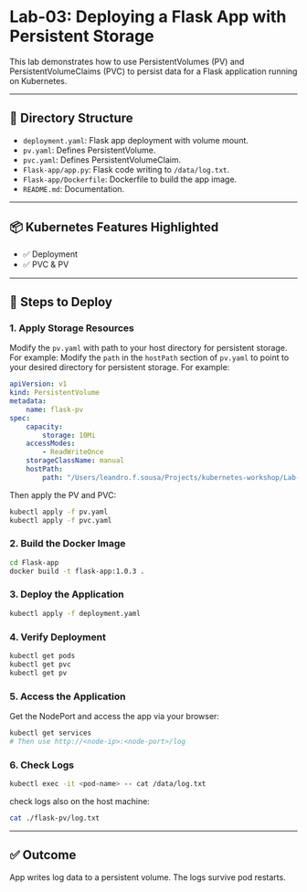 # Lab-03: Deploying a Flask App with Persistent Storage

This lab demonstrates how to use PersistentVolumes (PV) and PersistentVolumeClaims (PVC) to persist data for a Flask application running on Kubernetes.

---

## 📁 Directory Structure

- `deployment.yaml`: Flask app deployment with volume mount.
- `pv.yaml`: Defines PersistentVolume.
- `pvc.yaml`: Defines PersistentVolumeClaim.
- `Flask-app/app.py`: Flask code writing to `/data/log.txt`.
- `Flask-app/Dockerfile`: Dockerfile to build the app image.
- `README.md`: Documentation.

---

## 📦 Kubernetes Features Highlighted

- ✅ Deployment
- ✅ PVC & PV

---

## 🚀 Steps to Deploy

### 1. Apply Storage Resources

Modify the `pv.yaml` with path to your host directory for persistent storage. For example:
Modify the `path` in the `hostPath` section of `pv.yaml` to point to your desired directory for persistent storage. For example:

```yaml
apiVersion: v1
kind: PersistentVolume
metadata:
    name: flask-pv
spec:
    capacity:
        storage: 10Mi
    accessModes:
        - ReadWriteOnce
    storageClassName: manual
    hostPath:
        path: "/Users/leandro.f.sousa/Projects/kubernetes-workshop/Lab-03/flask-pv"
```
    
Then apply the PV and PVC:
```bash
kubectl apply -f pv.yaml
kubectl apply -f pvc.yaml
```

### 2. Build the Docker Image

```bash
cd Flask-app
docker build -t flask-app:1.0.3 .
```

### 3. Deploy the Application

```bash
kubectl apply -f deployment.yaml
```

### 4. Verify Deployment

```bash
kubectl get pods
kubectl get pvc
kubectl get pv
```

### 5. Access the Application
Get the NodePort and access the app via your browser:

```bash
kubectl get services
# Then use http://<node-ip>:<node-port>/log
```
### 6. Check Logs

```bash
kubectl exec -it <pod-name> -- cat /data/log.txt
```

check logs also on the host machine:
```bash
cat ./flask-pv/log.txt
```

---

## ✅ Outcome

App writes log data to a persistent volume. The logs survive pod restarts.
